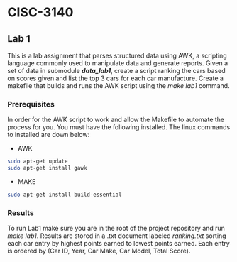# CISC-3140

<!-- Lab 1 -->
## Lab 1

This is a lab assignment that parses structured data using AWK, a scripting language commonly used to manipulate data and generate reports. Given a set of data in submodule ***data_lab1***, create a script ranking the cars based on scores given and list the top 3 cars for each car manufacture. Create a makefile that builds and runs the AWK script using the *make lab1* command.

### Prerequisites

In order for the AWK script to work and allow the Makefile to automate the process for you. You must have the following installed. The linux commands to installed are down below: 
* AWK
```sh
sudo apt-get update
sudo apt-get install gawk
```
* MAKE
```sh
sudo apt-get install build-essential
```

### Results

To run Lab1 make sure you are in the root of the project repository and run *make lab1*. Results are stored in a .txt document labeled *ranking.txt* sorting each car entry by highest points earned to lowest points earned. Each entry is ordered by (Car ID, Year, Car Make, Car Model, Total Score).
